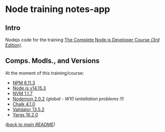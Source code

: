 # Node training notes-app

## Intro

Nodejs code for the training [The Complete Node.js Developer Course _(3rd Edition)_](https://www.udemy.com/course/the-complete-nodejs-developer-course-2/).

## Comps. Modls., and Versions

At the moment of this training/course:

* [NPM 6.11.3](https://www.npmjs.com/)
* [Node.js v14.15.3](https://nodejs.org/es/)
* [NVM 1.1.7](https://github.com/nvm-sh/nvm)
* [Nodemon 2.0.2](https://www.npmjs.com/package/nodemon) _(global - W10 isntallation problems !!)_
* [Chalk 4.1.0](https://www.npmjs.com/package/chalk)
* [Validator 13.5.2](https://www.npmjs.com/package/validator)
* [Yargs 16.2.0](https://www.npmjs.com/package/yargs)

_([back to main README](../README.md))_